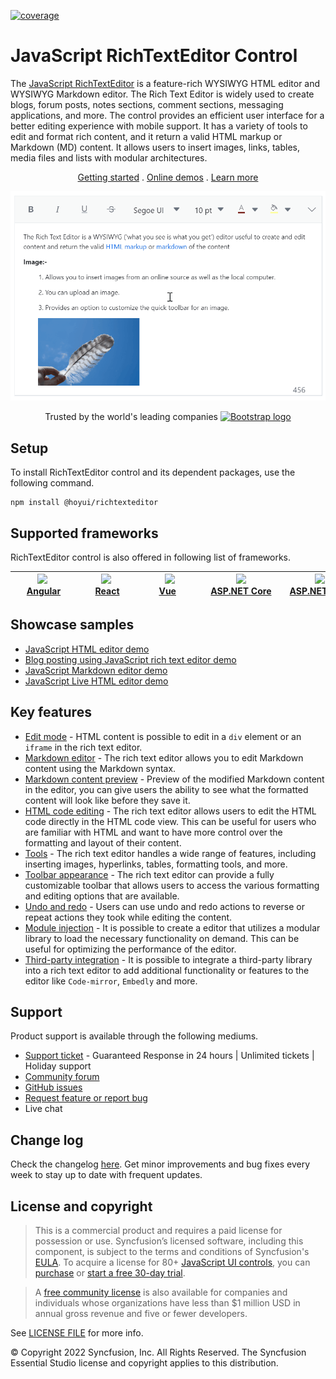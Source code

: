 [![coverage](http://ej2.syncfusion.com/badges/ej2-richtexteditor/coverage.svg)](http://ej2.syncfusion.com/badges/ej2-richtexteditor)

# JavaScript RichTextEditor Control

The [JavaScript RichTextEditor](https://www.syncfusion.com/javascript-ui-controls/js-wysiwyg-rich-text-editor?utm_source=npm&utm_medium=listing&utm_campaign=javascript-richtexteditor-npm) is a feature-rich WYSIWYG HTML editor and WYSIWYG Markdown editor. The Rich Text Editor is widely used to create blogs, forum posts, notes sections, comment sections, messaging applications, and more. The control provides an efficient user interface for a better editing experience with mobile support. It has a variety of tools to edit and format rich content, and it return a valid HTML markup or Markdown (MD) content. It allows users to insert images, links, tables, media files and lists with modular architectures.

<p align="center">
    <a href="https://ej2.syncfusion.com/documentation/rich-text-editor/getting-started/?utm_source=npm&utm_medium=listing&utm_campaign=javascript-richtexteditor-npm">Getting started</a> . 
    <a href="https://ej2.syncfusion.com/demos/?utm_source=npm&utm_medium=listing&utm_campaign=javascript-richtexteditor-npm#/bootstrap5/rich-text-editor/tools.html">Online demos</a> . 
    <a href="https://www.syncfusion.com/javascript-ui-controls/js-wysiwyg-rich-text-editor?utm_source=npm&utm_medium=listing&utm_campaign=javascript-richtexteditor-npm">Learn more</a>
</p>
<p align="center">
    <img src="https://raw.githubusercontent.com/SyncfusionExamples/nuget-img/master/javascript/javascript-rich-text-editor.gif" alt="JavaScript RichTextEditor Control"/>
</p>
<p align="center">
Trusted by the world's leading companies
  <a href="https://www.syncfusion.com">
    <img src="https://raw.githubusercontent.com/SyncfusionExamples/nuget-img/master/syncfusion/syncfusion-trusted-companies.webp" alt="Bootstrap logo">
  </a>
</p>

## Setup

To install RichTextEditor control and its dependent packages, use the following command.

```
npm install @hoyui/richtexteditor
```

## Supported frameworks

RichTextEditor control is also offered in following list of frameworks.

| [<img src="https://ej2.syncfusion.com/github/images/angular.svg" height="50" />](https://www.syncfusion.com/angular-ui-components?utm_medium=listing&utm_source=github)<br/>&nbsp;&nbsp;&nbsp;&nbsp;&nbsp;[Angular](https://www.syncfusion.com/angular-ui-components?utm_medium=listing&utm_source=github)&nbsp;&nbsp;&nbsp;&nbsp; | [<img src="https://ej2.syncfusion.com/github/images/react.svg"  height="50" />](https://www.syncfusion.com/react-ui-components?utm_medium=listing&utm_source=github)<br/>&nbsp;&nbsp;&nbsp;&nbsp;&nbsp;&nbsp;&nbsp;[React](https://www.syncfusion.com/react-ui-components?utm_medium=listing&utm_source=github)&nbsp;&nbsp;&nbsp;&nbsp;&nbsp;&nbsp; | [<img src="https://ej2.syncfusion.com/github/images/vue.svg" height="50" />](https://www.syncfusion.com/vue-ui-components?utm_medium=listing&utm_source=github)<br/>&nbsp;&nbsp;&nbsp;&nbsp;&nbsp;&nbsp;&nbsp;[Vue](https://www.syncfusion.com/vue-ui-components?utm_medium=listing&utm_source=github)&nbsp;&nbsp;&nbsp;&nbsp;&nbsp;&nbsp;&nbsp;&nbsp;&nbsp; | [<img src="https://ej2.syncfusion.com/github/images/netcore.svg" height="50" />](https://www.syncfusion.com/aspnet-core-ui-controls?utm_medium=listing&utm_source=github)<br/>&nbsp;&nbsp;[ASP.NET&nbsp;Core](https://www.syncfusion.com/aspnet-core-ui-controls?utm_medium=listing&utm_source=github)&nbsp;&nbsp; | [<img src="https://ej2.syncfusion.com/github/images/netmvc.svg" height="50" />](https://www.syncfusion.com/aspnet-mvc-ui-controls?utm_medium=listing&utm_source=github)<br/>&nbsp;&nbsp;[ASP.NET&nbsp;MVC](https://www.syncfusion.com/aspnet-mvc-ui-controls?utm_medium=listing&utm_source=github)&nbsp;&nbsp; |
| :--------------------------------------------------------------------------------------------------------------------------------------------------------------------------------------------------------------------------------------------------------------------------------------------------------------------------------: | :-------------------------------------------------------------------------------------------------------------------------------------------------------------------------------------------------------------------------------------------------------------------------------------------------------------------------------------------------: | :----------------------------------------------------------------------------------------------------------------------------------------------------------------------------------------------------------------------------------------------------------------------------------------------------------------------------------------------------------: | :----------------------------------------------------------------------------------------------------------------------------------------------------------------------------------------------------------------------------------------------------------------------------------------------------------------: | :------------------------------------------------------------------------------------------------------------------------------------------------------------------------------------------------------------------------------------------------------------------------------------------------------------: |

## Showcase samples

- [JavaScript HTML editor demo](https://ej2.syncfusion.com/demos/?utm_source=npm&utm_medium=listing&utm_campaign=javascript-rich-text-editor-npm/#/bootstrap5/rich-text-editor/tools.html)
- [Blog posting using JavaScript rich text editor demo](https://ej2.syncfusion.com/demos/?utm_source=npm&utm_medium=listing&utm_campaign=javascript-rich-text-editor-npm/#/bootstrap5/rich-text-editor/blog-posting.html)
- [JavaScript Markdown editor demo](https://ej2.syncfusion.com/demos/?utm_source=npm&utm_medium=listing&utm_campaign=javascript-rich-text-editor-npm/#/bootstrap5/rich-text-editor/markdown-editor.html)
- [JavaScript Live HTML editor demo](https://ej2.syncfusion.com/demos/?utm_source=npm&utm_medium=listing&utm_campaign=javascript-rich-text-editor-npm/#/bootstrap5/rich-text-editor/online-html-editor.html)

## Key features

- [Edit mode](https://ej2.syncfusion.com/demos/?utm_source=npm&utm_medium=listing&utm_campaign=javascript-rich-text-editor-npm/#/bootstrap5/rich-text-editor/iframe.html) - HTML content is possible to edit in a `div` element or an `iframe` in the rich text editor.
- [Markdown editor](https://ej2.syncfusion.com/demos/?utm_source=npm&utm_medium=listing&utm_campaign=javascript-rich-text-editor-npm/#/bootstrap5/rich-text-editor/markdown-editor-preview.html) - The rich text editor allows you to edit Markdown content using the Markdown syntax.
- [Markdown content preview](https://ej2.syncfusion.com/demos/?utm_source=npm&utm_medium=listing&utm_campaign=javascript-rich-text-editor-npm/#/bootstrap5/rich-text-editor/markdown-editor-preview.html) - Preview of the modified Markdown content in the editor, you can give users the ability to see what the formatted content will look like before they save it.
- [HTML code editing](https://ej2.syncfusion.com/documentation/rich-text-editor/miscellaneous/?utm_source=npm&utm_medium=listing&utm_campaign=javascript-rich-text-editor-npm/#code-view) - The rich text editor allows users to edit the HTML code directly in the HTML code view. This can be useful for users who are familiar with HTML and want to have more control over the formatting and layout of their content.
- [Tools](https://ej2.syncfusion.com/documentation/rich-text-editor/toolbar.html?utm_source=npm&utm_medium=listing&utm_campaign=javascript-rich-text-editor-npm/#toolbar-items) - The rich text editor handles a wide range of features, including inserting images, hyperlinks, tables, formatting tools, and more.
- [Toolbar appearance](https://ej2.syncfusion.com/demos/?utm_source=npm&utm_medium=listing&utm_campaign=javascript-rich-text-editor-npm/#/bootstrap5/rich-text-editor/types.html) - The rich text editor can provide a fully customizable toolbar that allows users to access the various formatting and editing options that are available.
- [Undo and redo](https://ej2.syncfusion.com/documentation/rich-text-editor/miscellaneous.html?utm_source=npm&utm_medium=listing&utm_campaign=javascript-rich-text-editor-npm/#undoredo-manager) - Users can use undo and redo actions to reverse or repeat actions they took while editing the content.
- [Module injection](https://ej2.syncfusion.com/documentation/rich-text-editor/getting-started/?utm_source=npm&utm_medium=listing&utm_campaign=javascript-rich-text-editor-npm/#module-injection) - It is possible to create a editor that utilizes a modular library to load the necessary functionality on demand. This can be useful for optimizing the performance of the editor.
- [Third-party integration](https://ej2.syncfusion.com/documentation/rich-text-editor/third-party-integration/?utm_source=npm&utm_medium=listing&utm_campaign=javascript-rich-text-editor-npm) - It is possible to integrate a third-party library into a rich text editor to add additional functionality or features to the editor like `Code-mirror`, `Embedly` and more.

## Support

Product support is available through the following mediums.

- [Support ticket](https://support.syncfusion.com/support/tickets/create) - Guaranteed Response in 24 hours | Unlimited tickets | Holiday support
- [Community forum](https://www.syncfusion.com/forums/essential-js2?utm_source=npm&utm_medium=listing&utm_campaign=javascript-richtexteditor-npm)
- [GitHub issues](https://github.com/syncfusion/ej2-javascript-ui-controls/issues/new)
- [Request feature or report bug](https://www.syncfusion.com/feedback/javascript?utm_source=npm&utm_medium=listing&utm_campaign=javascript-richtexteditor-npm)
- Live chat

## Change log

Check the changelog [here](https://github.com/syncfusion/ej2-javascript-ui-controls/blob/master/controls/richtexteditor/CHANGELOG.md?utm_source=npm&utm_medium=listing&utm_campaign=javascript-rich-text-editor-npm). Get minor improvements and bug fixes every week to stay up to date with frequent updates.

## License and copyright

> This is a commercial product and requires a paid license for possession or use. Syncfusion’s licensed software, including this component, is subject to the terms and conditions of Syncfusion's [EULA](https://www.syncfusion.com/eula/es/). To acquire a license for 80+ [JavaScript UI controls](https://www.syncfusion.com/javascript-ui-controls), you can [purchase](https://www.syncfusion.com/sales/products) or [start a free 30-day trial](https://www.syncfusion.com/account/manage-trials/start-trials).

> A [free community license](https://www.syncfusion.com/products/communitylicense) is also available for companies and individuals whose organizations have less than $1 million USD in annual gross revenue and five or fewer developers.

See [LICENSE FILE](https://github.com/syncfusion/ej2/blob/master/license?utm_source=npm&utm_medium=listing&utm_campaign=javascript-rich-text-editor-npm) for more info.

&copy; Copyright 2022 Syncfusion, Inc. All Rights Reserved. The Syncfusion Essential Studio license and copyright applies to this distribution.

